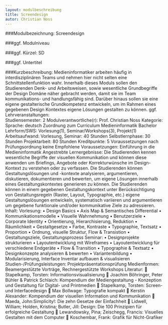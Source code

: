 ```yaml
---
layout: modulbeschreibung
title: Screendesign
autor: Christian Noss
---
```


###Modulbezeichnung: Screendesign

###ggf. Modulniveau

###ggf. Kürzel: SD

###ggf. Untertitel


###Kurzbeschreibung:	Medieninformatiker arbeiten häufig in interdisziplinären Teams und nehmen hier nicht selten eine Schnittstellenfunktion wahr. Innerhalb dieses Moduls sollen den Studierenden Denk- und Arbeitsweisen, sowie wesentliche Grundbegriffe der Design Domäne näher gebracht werden, damit sie im Team kommunikations- und handlungsfähig sind. Darüber hinaus sollen sie eine eigene gestalterische Grundkompetenz entwickeln, um im Rahmen eines gegebenen Design Kontextes eigene Lösungen gestalten zu können.
ggf. Lehrveranstaltungen:	
Studiensemester:	2
Modulverantwortliche(r):	Prof. Christian Noss
Kategorie:	
Sprache:	deutsch
Zuordnung zum Curriculum	Medieninformatik Bachelor 
Lehrform/SWS:	Vorlesung(1), Seminar/Workshops(3), Projekt(1)
Arbeitsaufwand:	Vorlesung, Seminar: 40 Stunden
Selbstlernphase: 30 Stunden
Projektarbeit: 80 Stunden
Kreditpunkte:	5
Voraussetzungen nach Prüfungsordnung	keine
Empfohlene Voraussetzungen:	Einführung in die Medieninformatik
Angestrebte Lernergebnisse:	Die Studierenden kennen wesentliche Begriffe der visuellen Kommunikation und können diese anwenden um Briefings, Angebote oder Korrekturwünsche im Design-Kontext zu verstehen oder zu verfassen.
Die Studierenden können Gestaltungslösungen und -kontexte analysieren, argumentieren, diskutieren, dokumentieren und bewerten, um eigene Lösungen innerhalb eines Gestaltungskontextes generieren zu können.
Die Studierenden können in einem gegebenen Gestaltungskontext unter Berücksichtigung von Gestaltungsregeln (Raster, Layout, Typographie, etc.) eigene Gestaltungslösungen entwickeln, systematisch variieren und argumentieren um gegebene funktionale und/oder kommunikative Ziele zu adressieren.
Inhalt:	Vorlesung:
•	Design Basics
•	Axis Map & Semantisches Differential
•	Kommunikationsmodelle 
•	Visuelle Wahrnehmung
•	Benutzerziele
•	Corporate Identity
•	Orientierung, Hierarchisierung, Reduktion
•	Räumlichkeit
•	Gestaltgesetze
•	Farbe, Kontraste
•	Typographie, Textsatz
•	Proportion
•	Ordnung, visuelle Struktur, Flow & Transistion
•	Gestaltungsziele, Gestaltungsprozess
Seminar:
•	Designprojekte strukturieren
•	Layoutentwicklung mit Wireframes
•	Layoutentwicklung für verschiedene Endgeräte
•	Flow & Transition 
•	Typographie & Textsatz
•	Designkonzepte analysieren & bewerten
•	Variantenbildung
•	Modularisierung, Interface Inventar aufbauen & visualisieren
Studien-/Prüfungsleistungen:	Projektpräsentationsprüfung
Medienformen:	Beamergestützte Vorträge, Rechnergestützte  Workshops
Literatur:		Stapelkamp, Torsten: Informationsvisualisierung
	Joachim Böhringer, Peter Bühler & Patrick Schlaich: Kompendium der Mediengestaltung - Konzeption und Gestaltung für Digital- und Printmedien
	Stapelkamp, Torsten: Screen- und Interfacedesign
	Max Bollwage: Typografie kompakt
	Kerstin Alexander: Kompendium der visuellen Information und Kommunikation
	Maeda, John:Simplicity!: Die zehn Gesetze der Einfachheit
	Lidwell, William; Holden, Kristina; Butler, Jill: Design: Die 100 Prinzipien für erfolgreiche Gestaltung
	Lewandowsky, Pina; Zeischegg, Francis: Visuelles Gestalten mit dem Computer
	Koschembar, Frank: Grafik für Nicht-Grafiker

